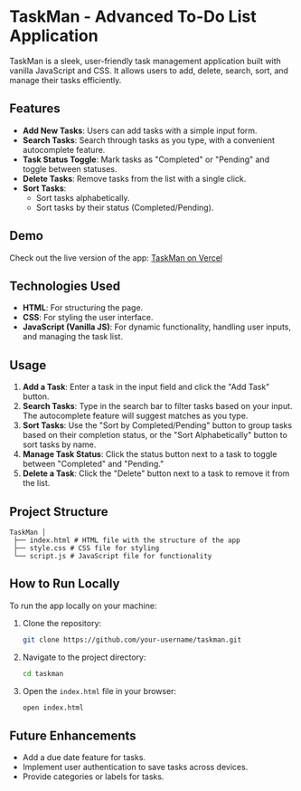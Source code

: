 # TaskMan - Advanced To-Do List Application

TaskMan is a sleek, user-friendly task management application built with vanilla JavaScript and CSS. It allows users to add, delete, search, sort, and manage their tasks efficiently.

## Features

- **Add New Tasks**: Users can add tasks with a simple input form.
- **Search Tasks**: Search through tasks as you type, with a convenient autocomplete feature.
- **Task Status Toggle**: Mark tasks as "Completed" or "Pending" and toggle between statuses.
- **Delete Tasks**: Remove tasks from the list with a single click.
- **Sort Tasks**:
  - Sort tasks alphabetically.
  - Sort tasks by their status (Completed/Pending).
  
## Demo

Check out the live version of the app: [TaskMan on Vercel](https://task-man-zeta.vercel.app/)

## Technologies Used

- **HTML**: For structuring the page.
- **CSS**: For styling the user interface.
- **JavaScript (Vanilla JS)**: For dynamic functionality, handling user inputs, and managing the task list.

## Usage

1. **Add a Task**: Enter a task in the input field and click the "Add Task" button.
2. **Search Tasks**: Type in the search bar to filter tasks based on your input. The autocomplete feature will suggest matches as you type.
3. **Sort Tasks**: Use the "Sort by Completed/Pending" button to group tasks based on their completion status, or the "Sort Alphabetically" button to sort tasks by name.
4. **Manage Task Status**: Click the status button next to a task to toggle between "Completed" and "Pending."
5. **Delete a Task**: Click the "Delete" button next to a task to remove it from the list.

## Project Structure
```
TaskMan │
 ├── index.html # HTML file with the structure of the app 
 ├── style.css # CSS file for styling 
 └── script.js # JavaScript file for functionality
```

## How to Run Locally

To run the app locally on your machine:

1. Clone the repository:
    ```bash
    git clone https://github.com/your-username/taskman.git
    ```

2. Navigate to the project directory:
    ```bash
    cd taskman
    ```

3. Open the `index.html` file in your browser:
    ```bash
    open index.html
    ```

## Future Enhancements

- Add a due date feature for tasks.
- Implement user authentication to save tasks across devices.
- Provide categories or labels for tasks.



